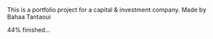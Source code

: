 This is a portfolio project for a capital & investment company. 
Made by Bahaa Tantaoui

44% finished...
